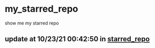 # my_starred_repo
show me my starred repo

update at 10/23/21 00:42:50 in [starred_repo](./index.html)
---

